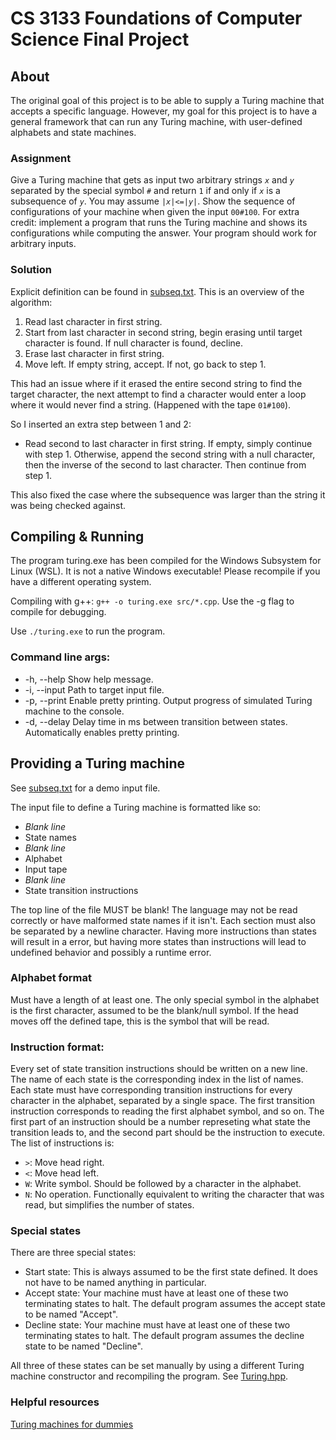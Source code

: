 # CS 3133 Foundations of Computer Science Final Project
## About
The original goal of this project is to be able to supply a Turing machine that accepts a specific language. However, my goal for this project is to have a general framework that can run any Turing machine, with user-defined alphabets and state machines.

### Assignment
Give a Turing machine that gets as input two arbitrary strings *`x`* and *`y`* separated by the special symbol *`#`* and return `1` if and only if *`x`* is a subsequence of *`y`*. You may assume `|`*`x`*`|<=|`*`y`*`|`. Show the sequence of configurations of your machine when given the input `00#100`. For extra credit: implement a program that runs the Turing machine and shows its configurations while computing the answer. Your program should work for arbitrary inputs.

### Solution
Explicit definition can be found in [subseq.txt](subseq.txt).
This is an overview of the algorithm:

1. Read last character in first string.
2. Start from last character in second string, begin erasing until target character is found. If null character is found, decline.
3. Erase last character in first string.
4. Move left. If empty string, accept. If not, go back to step 1.
 
This had an issue where if it erased the entire second string to find the target character, the next attempt to find a character would enter a loop where it would never find a string. (Happened with the tape `01#100`).

So I inserted an extra step between 1 and 2:
- Read second to last character in first string. If empty, simply continue with step 1. Otherwise, append the second string with a null character, then the inverse of the second to last character. Then continue from step 1.

This also fixed the case where the subsequence was larger than the string it was being checked against.

## Compiling & Running
The program turing.exe has been compiled for the Windows Subsystem for Linux (WSL). It is not a native Windows executable! Please recompile if you have a different operating system.

Compiling with g++: `g++ -o turing.exe src/*.cpp`. Use the -g flag to compile for debugging.

Use `./turing.exe` to run the program.

### Command line args:
- -h, --help   Show help message.
- -i, --input  Path to target input file.
- -p, --print  Enable pretty printing. Output progress of simulated Turing machine to the console.
- -d, --delay  Delay time in ms between transition between states. Automatically enables pretty printing.

## Providing a Turing machine
See [subseq.txt](subseq.txt) for a demo input file.

The input file to define a Turing machine is formatted like so:
- *Blank line*
- State names
- *Blank line*
- Alphabet
- Input tape
- *Blank line*
- State transition instructions

The top line of the file MUST be blank! The language may not be read correctly or have malformed state names if it isn't. Each section must also be separated by a newline character. Having more instructions than states will result in a error, but having more states than instructions will lead to undefined behavior and possibly a runtime error.

### Alphabet format
Must have a length of at least one. The only special symbol in the alphabet is the first character, assumed to be the blank/null symbol. If the head moves off the defined tape, this is the symbol that will be read.

### Instruction format:
Every set of state transition instructions should be written on a new line. The name of each state is the corresponding index in the list of names. Each state must have corresponding transition instructions for every character in the alphabet, separated by a single space.
The first transition instruction corresponds to reading the first alphabet symbol, and so on. The first part of an instruction should be a number represeting what state the transition leads to, and the second part should be the instruction to execute. The list of instructions is:
- `>`: Move head right.
- `<`: Move head left.
- `W`: Write symbol. Should be followed by a character in the alphabet.
- `N`: No operation. Functionally equivalent to writing the character that was read, but simplifies the number of states.

### Special states
There are three special states:
- Start state: This is always assumed to be the first state defined. It does not have to be named anything in particular.
- Accept state: Your machine must have at least one of these two terminating states to halt. The default program assumes the accept state to be named "Accept".
- Decline state: Your machine must have at least one of these two terminating states to halt. The default program assumes the decline state to be named "Decline".

All three of these states can be set manually by using a different Turing machine constructor and recompiling the program. See [Turing.hpp](Turing.hpp).

### Helpful resources
[Turing machines for dummies](https://erik-engheim.medium.com/turing-machines-for-dummies-81e8e25471b2)

